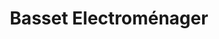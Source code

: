 ---
title: "Basset Electroménager"
url: /paray-le-monial/basset-electromenager/
shop: Haushaltsgeräte
---